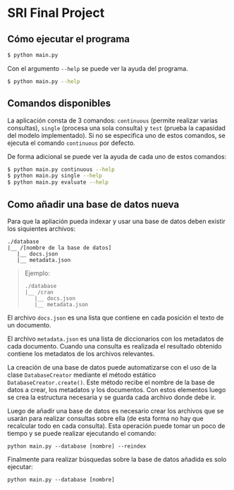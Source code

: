 # SRI Final Project

## Cómo ejecutar el programa

```sh
$ python main.py
```

Con el argumento `--help` se puede ver la ayuda del programa.
```sh
$ python main.py --help
```

## Comandos disponibles

La aplicación consta de 3 comandos: `continuous` (permite realizar varias
consultas), `single` (procesa una sola consulta) y `test` (prueba la capasidad
del modelo implementado). Si no se especifica uno de estos comandos, se ejecuta
el comando `continuous` por defecto.

De forma adicional se puede ver la ayuda de cada uno de estos comandos:
```sh
$ python main.py continuous --help
$ python main.py single --help
$ python main.py evaluate --help
```

## Como añadir una base de datos nueva

Para que la apliación pueda indexar y usar una base de datos deben existir
los siquientes archivos:

```text
./database
|__ /[nombre de la base de datos]
   |__ docs.json
   |__ metadata.json
```

> Ejemplo:
> ```text
> ./database
> |__ /cran
>    |__ docs.json
>    |__ metadata.json
> ```

El archivo `docs.json` es una lista que contiene en cada posición el texto de un
documento.

El archivo `metadata.json` es una lista de diccionarios con los metadatos de cada
documento. Cuando una consulta es realizada el resultado obtenido contiene los
metadatos de los archivos relevantes.

La creación de una base de datos puede automatizarse con el uso de la clase
`DatabaseCreator` mediante el método estático `DatabaseCreator.create()`. Este
método recibe el nombre de la base de datos a crear, los metadatos y los
documentos. Con estos elementos luego se crea la estructura necesaria y se
guarda cada archivo donde debe ir.

Luego de añadir una base de datos es necesario crear los archivos que se usarán
para realizar consultas sobre ella (de esta forma no hay que recalcular todo en
cada consulta). Esta operación puede tomar un poco de tiempo y se puede realizar
ejecutando el comando:

```shell
python main.py --database [nombre] --reindex
```

Finalmente para realizar búsquedas sobre la base de datos añadida es solo
ejecutar:

```shell
python main.py --database [nombre]
```
